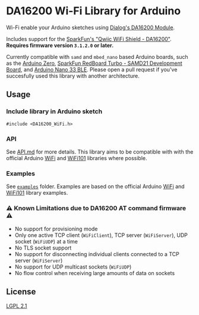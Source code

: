 # DA16200 Wi-Fi Library for Arduino

Wi-Fi enable your Arduino sketches using [Dialog's DA16200 Module](https://www.dialog-semiconductor.com/products/wi-fi/da16200-modules).

Includes support for the [SparkFun's "Qwiic WiFi Shield - DA16200"](https://www.sparkfun.com/products/18567). **Requires firmware version `3.1.2.0` or later.**

Currently compatible with `samd` and `mbed_nano` based Arduino boards, such as the [Arduino Zero](https://store-usa.arduino.cc/products/arduino-zero), [SparkFun RedBoard Turbo - SAMD21 Development Board](https://www.sparkfun.com/products/14812), and [Arduino Nano 33 BLE](https://store-usa.arduino.cc/collections/nano-family/products/arduino-nano-33-ble). Please open a pull request if you've succesfully used this library with another architecture.

## Usage

### Include library in Arduino sketch

`#include <DA16200_WiFi.h>`

### API

See [API.md](API.md) for more details. This library aims to be compatible with with the official Arduino [WiFi](https://www.arduino.cc/en/Reference/WiFi) and [WiFi101](https://www.arduino.cc/en/Reference/WiFi101) libraries where possible.

### Examples

See [`examples`](examples/) folder. Examples are based on the official Arduino [WiFi](https://www.arduino.cc/en/Reference/WiFi) and [WiFi101](https://www.arduino.cc/en/Reference/WiFi101) library examples.

### ⚠️ Known Limitations due to DA16200 AT command firmware ⚠️

 * No support for provisioning mode
 * Only one active TCP client (`WiFiClient`), TCP server (`WiFiServer`), UDP socket (`WiFiUDP`) at a time
 * No TLS socket support
 * No support for disconnecting individual clients connected to a TCP server (`WiFiServer`)
 * No support for UDP multicast sockets (`WiFiUDP`)
 * No flow control when receiving large amounts of data on sockets

## License

[LGPL 2.1](LICENSE)
